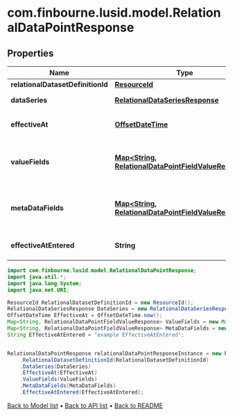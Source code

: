 # com.finbourne.lusid.model.RelationalDataPointResponse

## Properties

Name | Type | Description | Notes
------------ | ------------- | ------------- | -------------
**relationalDatasetDefinitionId** | [**ResourceId**](ResourceId.md) |  | [default to ResourceId]
**dataSeries** | [**RelationalDataSeriesResponse**](RelationalDataSeriesResponse.md) |  | [default to RelationalDataSeriesResponse]
**effectiveAt** | [**OffsetDateTime**](OffsetDateTime.md) | The effectiveAt or cut-label datetime of the DataPoint. | [default to OffsetDateTime]
**valueFields** | [**Map&lt;String, RelationalDataPointFieldValueResponse&gt;**](RelationalDataPointFieldValueResponse.md) | The values associated with the DataPoint, structured according to the FieldSchema of the parent RelationalDatasetDefinition. | [default to Map<String, RelationalDataPointFieldValueResponse>]
**metaDataFields** | [**Map&lt;String, RelationalDataPointFieldValueResponse&gt;**](RelationalDataPointFieldValueResponse.md) | The metadata associated with the DataPoint, structured according to the FieldSchema of the parent RelationalDatasetDefinition. | [default to Map<String, RelationalDataPointFieldValueResponse>]
**effectiveAtEntered** | **String** | The effectiveAt datetime as entered when the DataPoint was created. | [default to String]

```java
import com.finbourne.lusid.model.RelationalDataPointResponse;
import java.util.*;
import java.lang.System;
import java.net.URI;

ResourceId RelationalDatasetDefinitionId = new ResourceId();
RelationalDataSeriesResponse DataSeries = new RelationalDataSeriesResponse();
OffsetDateTime EffectiveAt = OffsetDateTime.now();
Map<String, RelationalDataPointFieldValueResponse> ValueFields = new Map<String, RelationalDataPointFieldValueResponse>();
Map<String, RelationalDataPointFieldValueResponse> MetaDataFields = new Map<String, RelationalDataPointFieldValueResponse>();
String EffectiveAtEntered = "example EffectiveAtEntered";


RelationalDataPointResponse relationalDataPointResponseInstance = new RelationalDataPointResponse()
    .RelationalDatasetDefinitionId(RelationalDatasetDefinitionId)
    .DataSeries(DataSeries)
    .EffectiveAt(EffectiveAt)
    .ValueFields(ValueFields)
    .MetaDataFields(MetaDataFields)
    .EffectiveAtEntered(EffectiveAtEntered);
```


[Back to Model list](../README.md#documentation-for-models) &#8226; [Back to API list](../README.md#documentation-for-api-endpoints) &#8226; [Back to README](../README.md)
